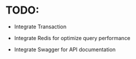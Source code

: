 # TODO:

- Integrate Transaction

- Integrate Redis for optimize query performance

- Integrate Swagger for API documentation
